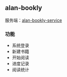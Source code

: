 ## alan-bookly
服务端：[alan-bookly-service](https://github.com/AlanLang/alan-bookly-service)
### 功能
* 系统登录
* 新建书籍
* 开始阅读
* 进度记录
* 阅读统计
